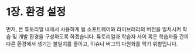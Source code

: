 # 1장. 환경 설정

먼저, 본 튜토리얼 내에서 사용하게 될 소프트웨어와 라이브러리의 버전을 일치시켜 학습 및 개발 환경을 구성하도록 하겠습니다. 튜토리얼과 학습자 사이 혹은 학습자들 간의 다른 환경에서 생기는 불일치를 줄이고, 이슈나 버그의 다원화를 막기 위함입니다.
